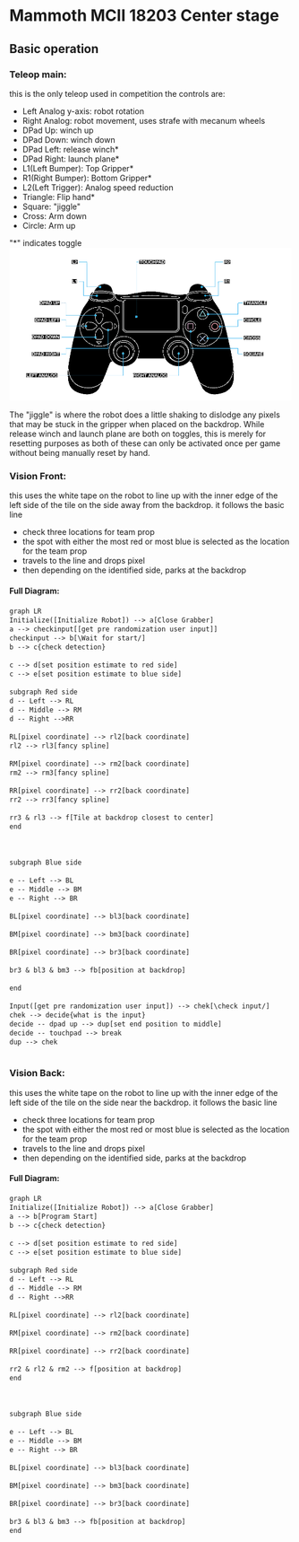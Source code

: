 # Mammoth MCII 18203 Center stage





## Basic operation
### Teleop main:
this is the only teleop used in competition
the controls are:
- Left Analog y-axis: robot rotation
- Right Analog: robot movement, uses strafe with mecanum wheels
- DPad Up: winch up
- DPad Down: winch down
- DPad Left: release winch*
- DPad Right: launch plane*
- L1(Left Bumper): Top Gripper*
- R1(Right Bumper): Bottom Gripper*
- L2(Left Trigger): Analog speed reduction
- Triangle: Flip hand*
- Square: "jiggle"
- Cross: Arm down
- Circle: Arm up

"*" indicates toggle
![image](https://raw.githubusercontent.com/MammothMCII/MammothMCIICenterStage18203/master/PS4-Controller-diagram-light-mode-freindly.png)

The "jiggle" is where the robot does a little shaking to dislodge any pixels that may be stuck in the gripper when placed on the backdrop. While release winch and launch plane are both on toggles, this is merely for resetting purposes as both of these can only be activated once per game without being manually reset by hand.

### Vision Front:
this uses the white tape on the robot to line up with the inner edge of the left side of the tile on the side away from the backdrop. 
it follows the basic line 
- check three locations for team prop
- the spot with either the most red or most blue is selected as the location for the team prop
- travels to the line and drops pixel
- then depending on the identified side, parks at the backdrop
#### Full Diagram:
```mermaid
graph LR
Initialize([Initialize Robot]) --> a[Close Grabber]
a --> checkinput[[get pre randomization user input]]
checkinput --> b[\Wait for start/]
b --> c{check detection}

c --> d[set position estimate to red side]
c --> e[set position estimate to blue side]

subgraph Red side
d -- Left --> RL
d -- Middle --> RM
d -- Right -->RR

RL[pixel coordinate] --> rl2[back coordinate]
rl2 --> rl3[fancy spline]

RM[pixel coordinate] --> rm2[back coordinate]
rm2 --> rm3[fancy spline]

RR[pixel coordinate] --> rr2[back coordinate]
rr2 --> rr3[fancy spline]

rr3 & rl3 --> f[Tile at backdrop closest to center]
end



subgraph Blue side

e -- Left --> BL
e -- Middle --> BM
e -- Right --> BR

BL[pixel coordinate] --> bl3[back coordinate]

BM[pixel coordinate] --> bm3[back coordinate]

BR[pixel coordinate] --> br3[back coordinate]

br3 & bl3 & bm3 --> fb[position at backdrop]

end

Input([get pre randomization user input]) --> chek[\check input/]
chek --> decide{what is the input}
decide -- dpad up --> dup[set end position to middle]
decide -- touchpad --> break
dup --> chek


```

### Vision Back:
this uses the white tape on the robot to line up with the inner edge of the left side of the tile on the side near the backdrop. 
it follows the basic line 
- check three locations for team prop
- the spot with either the most red or most blue is selected as the location for the team prop
- travels to the line and drops pixel
- then depending on the identified side, parks at the backdrop
#### Full Diagram:
```mermaid
graph LR
Initialize([Initialize Robot]) --> a[Close Grabber]
a --> b[Program Start]
b --> c{check detection}

c --> d[set position estimate to red side]
c --> e[set position estimate to blue side]

subgraph Red side
d -- Left --> RL
d -- Middle --> RM
d -- Right -->RR

RL[pixel coordinate] --> rl2[back coordinate]

RM[pixel coordinate] --> rm2[back coordinate]

RR[pixel coordinate] --> rr2[back coordinate]

rr2 & rl2 & rm2 --> f[position at backdrop]
end



subgraph Blue side

e -- Left --> BL
e -- Middle --> BM
e -- Right --> BR

BL[pixel coordinate] --> bl3[back coordinate]

BM[pixel coordinate] --> bm3[back coordinate]

BR[pixel coordinate] --> br3[back coordinate]

br3 & bl3 & bm3 --> fb[position at backdrop]
end

```
